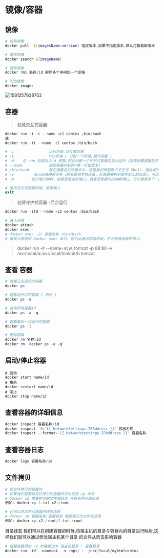 # 镜像/容器

## 镜像

```powershell
# 拉取镜像 
docker pull  ${imagesName:version} 指定版本,如果不指定版本,默认拉取最新版本 

# 搜索镜像 
docker search ${imageName}

# 删除镜像 
docker rmi 名称/id 删除多个中间加一个空格

# 列出镜像 
docker images 
```



![1581257928702](~@img/1581257928702.png)



## 容器

> 创建交互式容器

```powershell
docker run -i -t --name =c1 centos /bin/bash
或
docker run -it --name  c1 centos /bin/bash

# -i				运行容器,交互式容器
# -t	 			tty终端 ( 分配一个终端,操作容器 )
# -d	在 run 后面加上-d 参数,则会创建一个守护式容器在后台运行（这样创建容器后不会自动登录容器，如果只加-i -t 两个参数，创建后就会自动进去容器）
# --name 			指定容器的名称(唯一不能重复)
# /bin/bash			放在镜像名后的是命令，这里我们希望有个交互式 Shell，因此用的是 /bin/bash
# -v	     表示目录映射关系（前者是宿主机目录，后者是映射到宿主机上的目录），可以使用多个－v 做多个目录
# -p    	表示端口映射，前者是宿主机端口，后者是容器内的映射端口。可以使用多个－p 做多个端口映射

# 退出交互式容器终端，直接输入 
exit
```

> 创建守护式容器 -后台运行

```powershell
docker run -itd --name =c2 centos /bin/bash

# 进入容器
docker attach
docker exec -
# docker exec -it 容器名称 /bin/bash
# 推荐大家使用 docker exec 命令，因为此退出容器终端，不会导致容器的停止。
```

>  docker run -it --name=mjw_tomcat -p 88:80 -v /usr/local/a:/usr/local/tomcat/b tomcat



## 查看 容器

```powershell
# 查看正在运行的容器
docker ps

# 查看运行过的容器 ( 历史 )
docker ps -a

# 查询所有容器id
docker ps -a -q

# 查看最后一次运行的容器
docker ps -l

# 删除容器
docker rm 名称/id
docker rm `docker ps -a -q`  
```

## 启动/停止容器

```
# 启动
docker start name/id
# 重启
docker restart name/id
# 停止
docker stop name/id
```

## 查看容器的详细信息

```powershell
docker inspect 容器名称/id
docker inspect -f='{{ NetworkSettings.IPAddress }}' 容器名称
docker inspect --format='{{ Networksettings.IPAddress }}' 容器名称

```

## 查看容器日志

```powershell
docker logs 容器名称/id
```

## 文件拷贝

```powershell
# 将文件拷贝到容器内
# 如果我们需要将文件拷贝到容器内可以使用 cp 命令
# docker cp 需要拷贝的文件或目录 容器名称容器自录
例如: docker cp 1.txt c2:/root

# 也可以将文件从容器内拷贝出来
# docker cp 容器名称:容器目录 需要拷贝的文件或目录 
例如: docker cp c2:/root/2.txt /root
```



目录挂载
我们可以在创建容器的时候,将宿主机的目录与容器内的目录进行映射,这样我们就可以通过修改宿主机某个目录
的文件从而去影响容器

```powershell
# 创建容器添加 -v 参数后边为 宿主机目录 : 容器目录
docker run -id --name=c4  -v /opt/ :  /usr/local/myhtmlcentos
```

